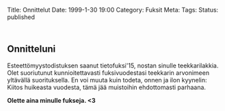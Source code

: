 Title: Onnittelut
Date: 1999-1-30 19:00
Category: Fuksit
Meta: 
Tags: 
Status: published

<h2><div id="onnittelut" class="small box">&nbsp;</div>Onnitteluni</h2>

Esteettömyystodistuksen saanut tietofuksi'15, nostan sinulle teekkarilakkia. Olet suoriutunut kunnioitettavasti fuksivuodestasi teekkarin arvonimeen yltävällä suorituksella. En voi muuta kuin todeta, onnen ja ilon kyynelin: Kiitos huikeasta vuodesta, tämä jää muistoihin ehdottomasti parhaana.

**Olette aina minulle fukseja. <3**
